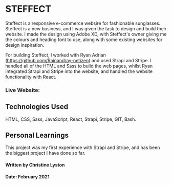 # STEFFECT

Steffect is a responsive e-commerce websire for fashionable sunglasses. Steffect is a new business, and I was given the task to design and build their website. I made the design using Adobe XD, with Steffect's owner giving me the colours and heading font to use, along with some existing websites for design inspiration. 

For building Steffect, I worked with Ryan Adrian (https://github.com/Rainandray-netizen) and used Strapi and Stripe. I handled all of the HTML and Sass to build the web pages, whilst Ryan integrated Strapi and Stripe into the website, and handled the website functionality with React.

### Live Website: 


## Technologies Used

HTML, CSS, Sass, JavaScript, React, Strapi, Stripe, GIT, Bash.

## Personal Learnings

This project was my first experience with Strapi and Stripe, and has been the biggest project I have done so far.

#### Written by Christine Lyston
#### Date: February 2021